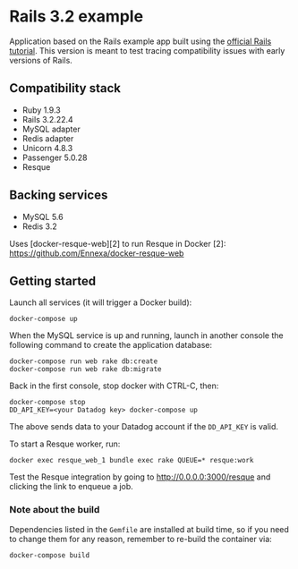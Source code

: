 # Rails 3.2 example

Application based on the Rails example app built using the [official Rails tutorial][1]. This version is meant to test tracing compatibility issues with early versions of Rails.

[1]: http://guides.rubyonrails.org/getting_started.html

## Compatibility stack

* Ruby 1.9.3
* Rails 3.2.22.4
* MySQL adapter
* Redis adapter
* Unicorn 4.8.3
* Passenger 5.0.28
* Resque

## Backing services

* MySQL 5.6
* Redis 3.2

Uses [docker-resque-web][2] to run Resque in Docker 
[2]: https://github.com/Ennexa/docker-resque-web

## Getting started

Launch all services (it will trigger a Docker build):

    docker-compose up

When the MySQL service is up and running, launch in another console the following
command to create the application database:

    docker-compose run web rake db:create
    docker-compose run web rake db:migrate

Back in the first console, stop docker with CTRL-C, then:

    docker-compose stop
    DD_API_KEY=<your Datadog key> docker-compose up

The above sends data to your Datadog account if the ``DD_API_KEY`` is valid.

To start a Resque worker, run:

    docker exec resque_web_1 bundle exec rake QUEUE=* resque:work

Test the Resque integration by going to http://0.0.0.0:3000/resque and clicking the link to enqueue a job.

### Note about the build

Dependencies listed in the ``Gemfile`` are installed at build time, so if you need to change
them for any reason, remember to re-build the container via:

    docker-compose build
